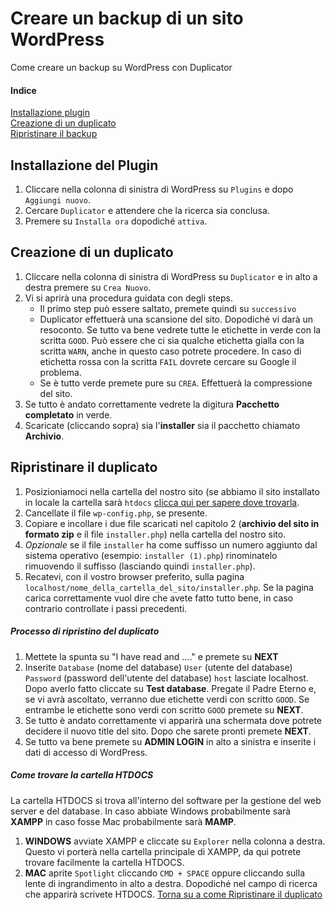 # Creare un backup di un sito WordPress
Come creare un backup su WordPress con Duplicator


#### Indice
[Installazione plugin](#duplicator)  
[Creazione di un duplicato](#procedura)  
[Ripristinare il backup](#ripristinare)

<a name="duplicator"></a>
## Installazione del Plugin
1. Cliccare nella colonna di sinistra di WordPress su `Plugins` e dopo `Aggiungi nuovo`.
2. Cercare `Duplicator` e attendere che la ricerca sia conclusa.
3. Premere su `Installa ora` dopodiché `attiva`.

<a name="procedura"></a>
## Creazione di un duplicato
1. Cliccare nella colonna di sinistra di WordPress su `Duplicator` e in alto a destra premere su `Crea Nuovo`.
2. Vi si aprirà una procedura guidata con degli steps.
      * Il primo step può essere saltato, premete quindi su `successivo`
      * Duplicator effettuerà una scansione del sito. Dopodiché vi darà un resoconto. Se tutto va bene vedrete tutte le etichette in verde con la scritta `GOOD`. Può essere che ci sia qualche etichetta gialla con la scritta `WARN`, anche in questo caso potrete procedere. In caso di etichetta rossa con la scritta `FAIL` dovrete cercare su Google il problema.
      * Se è tutto verde premete pure su `CREA`. Effettuerà la compressione del sito. 
3. Se tutto è andato correttamente vedrete la digitura **Pacchetto completato** in verde.
4. Scaricate (cliccando sopra) sia l'**installer** sia il pacchetto chiamato **Archivio**.

<a name="ripristinare"></a>
## Ripristinare il duplicato
1. Posizioniamoci nella cartella del nostro sito (se abbiamo il sito installato in locale la cartella sarà `htdocs` [clicca qui per sapere dove trovarla](#htdocs).
2. <a name="back-to-chapter-4"></a>Cancellate il file `wp-config.php`, se presente.
3. Copiare e incollare i due file scaricati nel capitolo 2 (**archivio del sito in formato zip** e il file `installer.php`) nella cartella del nostro sito. 
4. *Opzionale* se il file `installer` ha come suffisso un numero aggiunto dal sistema operativo (esempio: `installer (1).php`) rinominatelo rimuovendo il suffisso (lasciando quindi `installer.php`).
5. Recatevi, con il vostro browser preferito, sulla pagina `localhost/nome_della_cartella_del_sito/installer.php`. Se la pagina carica correttamente vuol dire che avete fatto tutto bene, in caso contrario controllate i passi precedenti.

##### Processo di ripristino del duplicato

1. Mettete la spunta su "I have read and ...." e premete su **NEXT**
2. Inserite `Database` (nome del database) `User` (utente del database) `Password` (password dell'utente del database) `host` lasciate localhost. Dopo averlo fatto cliccate su **Test database**. Pregate il Padre Eterno e, se vi avrà ascoltato, verranno due etichette verdi con scritto `GOOD`. Se entrambe le etichette sono verdi con scritto `GOOD` premete su **NEXT**.
3. Se tutto è andato correttamente vi apparirà una schermata dove potrete decidere il nuovo title del sito. Dopo che sarete pronti premete **NEXT**.
4. Se tutto va bene premete su **ADMIN LOGIN** in alto a sinistra e inserite i dati di accesso di WordPress.  

<a name="htdocs"></a>
##### Come trovare la cartella HTDOCS
La cartella HTDOCS si trova all'interno del software per la gestione del web server e del database. In caso abbiate Windows probabilmente sarà **XAMPP** in caso fosse Mac probabilmente sarà **MAMP**.
1. **WINDOWS** avviate XAMPP e cliccate su `Explorer` nella colonna a destra. Questo vi porterà nella cartella principale di XAMPP, da qui potrete trovare facilmente la cartella HTDOCS.
2. **MAC** aprite `Spotlight` cliccando `CMD + SPACE` oppure cliccando sulla lente di ingrandimento in alto a destra. Dopodiché nel campo di ricerca che apparirà scrivete HTDOCS.
[Torna su a come Ripristinare il duplicato](#back-to-chapter-4)
